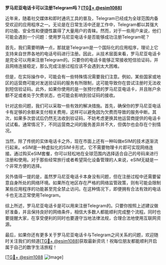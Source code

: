 **罗马尼亚电话卡可以注册Telegram吗？[[TG💪+ @esim1088](https://t.me/s/esim1088)]**

近年来，随着社交媒体和即时通讯工具的普及，Telegram已经成为全球范围内备受欢迎的应用程序之一。无论是在日常生活中还是工作中，Telegram都以其强大的功能、安全性和便捷性赢得了大量用户的青睐。然而，对于一些用户来说，他们可能会遇到一个问题：使用罗马尼亚电话卡是否能够成功注册Telegram呢？

首先，我们需要明确一点，那就是Telegram是一个国际化的应用程序，理论上它支持来自世界各地的电话号码进行注册。因此，从技术层面来看，罗马尼亚电话卡是完全可以用来注册Telegram的。只要你的电话卡能够正常接收短信验证码，并且网络连接稳定，那么完成注册过程应该不会遇到太大困难。

但是，在实际操作中，可能会有一些特殊情况需要我们注意。例如，某些国家或地区的运营商可能对发送验证码的服务有所限制，这可能导致你在尝试注册时无法收到短信验证码。此外，如果你使用的是一张预付费的罗马尼亚电话卡，并且账户余额不足或者处于欠费状态，也可能会影响到验证码的接收。

针对这些问题，我们可以采取一些有效的解决措施。首先，确保你的罗马尼亚电话卡有足够的余额来支付相关费用，这样可以避免因为欠费而导致的服务中断。其次，如果多次尝试后仍然无法收到验证码，不妨考虑更换其他运营商提供的电话卡试试看。通常情况下，不同运营商之间的服务差异并不大，但偶尔也会存在个别情况。

当然，除了传统的实体电话卡之外，现在市面上还有一种叫做eSIM的技术逐渐流行起来。eSIM是一种虚拟化的SIM卡形式，它不需要物理卡片即可实现网络连接。通过购买eSIM套餐，你可以轻松地在全球范围内选择适合自己的号码来进行注册和使用。对于那些经常旅行或者希望简化设备管理的人来说，eSIM无疑是一个非常方便的选择。

另外值得一提的是，虽然罗马尼亚电话卡本身没有问题，但在注册过程中还需要留意自身所处的网络环境。如果所在地区存在严格的网络监管政策，则有可能会限制某些应用程序的功能甚至完全禁止访问。在这种情况下，即便拥有合法有效的电话卡也无法正常使用Telegram。

综上所述，罗马尼亚电话卡是可以用来注册Telegram的。只要你按照上述建议做好准备，并且保持良好的网络条件，相信大多数人都能顺利完成整个流程。同时也要提醒大家，在享受便利的同时也要遵守当地法律法规，合理合法地使用互联网资源。

最后，如果你还有更多关于罗马尼亚电话卡与Telegram之间关系的问题，欢迎随时关注我们的频道[[TG💪+ @esim1088](https://t.me/s/esim1088)]获取最新资讯！祝每位朋友都能顺利开启属于自己的数字生活旅程！

[[TG💪+ @esim1088](https://t.me/s/esim1088) ![Image](https://i.postimg.cc/4NQfJmqS/Snipaste-2025-05-13-00-14-12.png)]